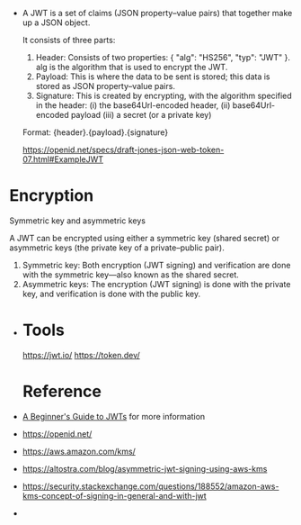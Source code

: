 - A JWT is a set of claims (JSON property–value pairs) that together make up a JSON object. 
  
  It consists of three parts:
  
  1. Header: Consists of two properties: { "alg": "HS256", "typ": "JWT" }. alg is the algorithm that is used to encrypt the JWT.
  2. Payload: This is where the data to be sent is stored; this data is stored as JSON property–value pairs.
  3. Signature: This is created by encrypting, with the algorithm specified in the header: 
  (i) the base64Url-encoded header, 
  (ii) base64Url-encoded payload
  (iii) a secret (or a private key)
  
  Format: {header}.{payload}.{signature}
  
  https://openid.net/specs/draft-jones-json-web-token-07.html#ExampleJWT
# Encryption 

Symmetric key and asymmetric keys

A JWT can be encrypted using either a symmetric key (shared secret) or asymmetric keys (the private key of a private–public pair).

1. Symmetric key: Both encryption (JWT signing) and verification are done with the symmetric key—also known as the shared secret.
2. Asymmetric keys: The encryption (JWT signing) is done with the private key, and verification is done with the public key.
- # Tools
  
  https://jwt.io/
  https://token.dev/
  
  # Reference
- [A Beginner's Guide to JWTs](https://developer.okta.com/blog/2020/12/21/beginners-guide-to-jwt) for more information
- https://openid.net/
- https://aws.amazon.com/kms/
- https://altostra.com/blog/asymmetric-jwt-signing-using-aws-kms
- https://security.stackexchange.com/questions/188552/amazon-aws-kms-concept-of-signing-in-general-and-with-jwt
-